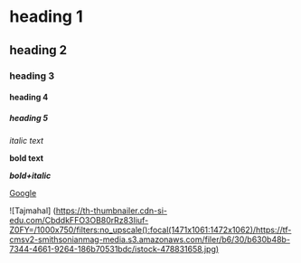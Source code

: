# heading 1
## heading 2
### heading 3
#### heading 4
##### heading 5 
*italic text*

**bold text**

***bold+italic***

[Google](https://www.google.com/)

![Tajmahal] (https://th-thumbnailer.cdn-si-edu.com/CbddkFFO3OB80rRz83Iiuf-Z0FY=/1000x750/filters:no_upscale():focal(1471x1061:1472x1062)/https://tf-cmsv2-smithsonianmag-media.s3.amazonaws.com/filer/b6/30/b630b48b-7344-4661-9264-186b70531bdc/istock-478831658.jpg)
                    
